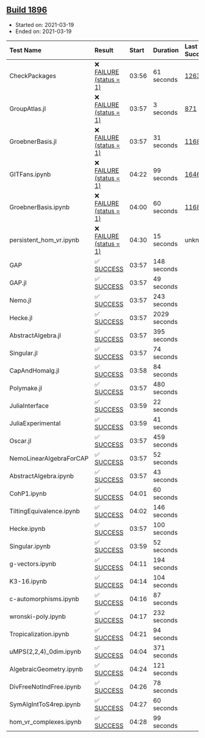 ## [Build 1896](https://oscarci.mathematik.uni-kl.de/job/oscar-stable/1896/)

* Started on: 2021-03-19
* Ended on: 2021-03-19

| Test Name    | Result | Start | Duration | Last Success | First Failure |
|:-------------|:-------|:------|:---------|:-------------|:--------------|
| CheckPackages | ❌ [FAILURE (status = 1)](https://oscarci.mathematik.uni-kl.de/job/oscar-stable/1896/artifact/logs/build-1896/CheckPackages.log) | 03:56 | 61 seconds | [1263](https://oscarci.mathematik.uni-kl.de/job/oscar-stable/1263/) | [1264](https://oscarci.mathematik.uni-kl.de/job/oscar-stable/1264/) |
| GroupAtlas.jl | ❌ [FAILURE (status = 1)](https://oscarci.mathematik.uni-kl.de/job/oscar-stable/1896/artifact/logs/build-1896/GroupAtlas.jl.log) | 03:57 | 3 seconds | [871](https://oscarci.mathematik.uni-kl.de/job/oscar-stable/871/) | [872](https://oscarci.mathematik.uni-kl.de/job/oscar-stable/872/) |
| GroebnerBasis.jl | ❌ [FAILURE (status = 1)](https://oscarci.mathematik.uni-kl.de/job/oscar-stable/1896/artifact/logs/build-1896/GroebnerBasis.jl.log) | 03:57 | 31 seconds | [1168](https://oscarci.mathematik.uni-kl.de/job/oscar-stable/1168/) | [1169](https://oscarci.mathematik.uni-kl.de/job/oscar-stable/1169/) |
| GITFans.ipynb | ❌ [FAILURE (status = 1)](https://oscarci.mathematik.uni-kl.de/job/oscar-stable/1896/artifact/logs/build-1896/GITFans.ipynb.log) | 04:22 | 99 seconds | [1646](https://oscarci.mathematik.uni-kl.de/job/oscar-stable/1646/) | [1647](https://oscarci.mathematik.uni-kl.de/job/oscar-stable/1647/) |
| GroebnerBasis.ipynb | ❌ [FAILURE (status = 1)](https://oscarci.mathematik.uni-kl.de/job/oscar-stable/1896/artifact/logs/build-1896/GroebnerBasis.ipynb.log) | 04:00 | 60 seconds | [1168](https://oscarci.mathematik.uni-kl.de/job/oscar-stable/1168/) | [1169](https://oscarci.mathematik.uni-kl.de/job/oscar-stable/1169/) |
| persistent_hom_vr.ipynb | ❌ [FAILURE (status = 1)](https://oscarci.mathematik.uni-kl.de/job/oscar-stable/1896/artifact/logs/build-1896/persistent_hom_vr.ipynb.log) | 04:30 | 15 seconds | unknown | unknown |
| GAP | ✅ [SUCCESS](https://oscarci.mathematik.uni-kl.de/job/oscar-stable/1896/artifact/logs/build-1896/GAP.log) | 03:57 | 148 seconds |  |  |
| GAP.jl | ✅ [SUCCESS](https://oscarci.mathematik.uni-kl.de/job/oscar-stable/1896/artifact/logs/build-1896/GAP.jl.log) | 03:57 | 49 seconds |  |  |
| Nemo.jl | ✅ [SUCCESS](https://oscarci.mathematik.uni-kl.de/job/oscar-stable/1896/artifact/logs/build-1896/Nemo.jl.log) | 03:57 | 243 seconds |  |  |
| Hecke.jl | ✅ [SUCCESS](https://oscarci.mathematik.uni-kl.de/job/oscar-stable/1896/artifact/logs/build-1896/Hecke.jl.log) | 03:57 | 2029 seconds |  |  |
| AbstractAlgebra.jl | ✅ [SUCCESS](https://oscarci.mathematik.uni-kl.de/job/oscar-stable/1896/artifact/logs/build-1896/AbstractAlgebra.jl.log) | 03:57 | 395 seconds |  |  |
| Singular.jl | ✅ [SUCCESS](https://oscarci.mathematik.uni-kl.de/job/oscar-stable/1896/artifact/logs/build-1896/Singular.jl.log) | 03:57 | 74 seconds |  |  |
| CapAndHomalg.jl | ✅ [SUCCESS](https://oscarci.mathematik.uni-kl.de/job/oscar-stable/1896/artifact/logs/build-1896/CapAndHomalg.jl.log) | 03:58 | 84 seconds |  |  |
| Polymake.jl | ✅ [SUCCESS](https://oscarci.mathematik.uni-kl.de/job/oscar-stable/1896/artifact/logs/build-1896/Polymake.jl.log) | 03:57 | 480 seconds |  |  |
| JuliaInterface | ✅ [SUCCESS](https://oscarci.mathematik.uni-kl.de/job/oscar-stable/1896/artifact/logs/build-1896/JuliaInterface.log) | 03:59 | 22 seconds |  |  |
| JuliaExperimental | ✅ [SUCCESS](https://oscarci.mathematik.uni-kl.de/job/oscar-stable/1896/artifact/logs/build-1896/JuliaExperimental.log) | 03:59 | 41 seconds |  |  |
| Oscar.jl | ✅ [SUCCESS](https://oscarci.mathematik.uni-kl.de/job/oscar-stable/1896/artifact/logs/build-1896/Oscar.jl.log) | 03:57 | 459 seconds |  |  |
| NemoLinearAlgebraForCAP | ✅ [SUCCESS](https://oscarci.mathematik.uni-kl.de/job/oscar-stable/1896/artifact/logs/build-1896/NemoLinearAlgebraForCAP.log) | 03:57 | 52 seconds |  |  |
| AbstractAlgebra.ipynb | ✅ [SUCCESS](https://oscarci.mathematik.uni-kl.de/job/oscar-stable/1896/artifact/logs/build-1896/AbstractAlgebra.ipynb.log) | 03:57 | 43 seconds |  |  |
| CohP1.ipynb | ✅ [SUCCESS](https://oscarci.mathematik.uni-kl.de/job/oscar-stable/1896/artifact/logs/build-1896/CohP1.ipynb.log) | 04:01 | 60 seconds |  |  |
| TiltingEquivalence.ipynb | ✅ [SUCCESS](https://oscarci.mathematik.uni-kl.de/job/oscar-stable/1896/artifact/logs/build-1896/TiltingEquivalence.ipynb.log) | 04:02 | 146 seconds |  |  |
| Hecke.ipynb | ✅ [SUCCESS](https://oscarci.mathematik.uni-kl.de/job/oscar-stable/1896/artifact/logs/build-1896/Hecke.ipynb.log) | 03:57 | 100 seconds |  |  |
| Singular.ipynb | ✅ [SUCCESS](https://oscarci.mathematik.uni-kl.de/job/oscar-stable/1896/artifact/logs/build-1896/Singular.ipynb.log) | 03:59 | 52 seconds |  |  |
| g-vectors.ipynb | ✅ [SUCCESS](https://oscarci.mathematik.uni-kl.de/job/oscar-stable/1896/artifact/logs/build-1896/g-vectors.ipynb.log) | 04:11 | 194 seconds |  |  |
| K3-16.ipynb | ✅ [SUCCESS](https://oscarci.mathematik.uni-kl.de/job/oscar-stable/1896/artifact/logs/build-1896/K3-16.ipynb.log) | 04:14 | 104 seconds |  |  |
| c-automorphisms.ipynb | ✅ [SUCCESS](https://oscarci.mathematik.uni-kl.de/job/oscar-stable/1896/artifact/logs/build-1896/c-automorphisms.ipynb.log) | 04:16 | 87 seconds |  |  |
| wronski-poly.ipynb | ✅ [SUCCESS](https://oscarci.mathematik.uni-kl.de/job/oscar-stable/1896/artifact/logs/build-1896/wronski-poly.ipynb.log) | 04:17 | 232 seconds |  |  |
| Tropicalization.ipynb | ✅ [SUCCESS](https://oscarci.mathematik.uni-kl.de/job/oscar-stable/1896/artifact/logs/build-1896/Tropicalization.ipynb.log) | 04:21 | 94 seconds |  |  |
| uMPS(2,2,4)_0dim.ipynb | ✅ [SUCCESS](https://oscarci.mathematik.uni-kl.de/job/oscar-stable/1896/artifact/logs/build-1896/uMPS-2-2-4-_0dim.ipynb.log) | 04:04 | 371 seconds |  |  |
| AlgebraicGeometry.ipynb | ✅ [SUCCESS](https://oscarci.mathematik.uni-kl.de/job/oscar-stable/1896/artifact/logs/build-1896/AlgebraicGeometry.ipynb.log) | 04:24 | 121 seconds |  |  |
| DivFreeNotIndFree.ipynb | ✅ [SUCCESS](https://oscarci.mathematik.uni-kl.de/job/oscar-stable/1896/artifact/logs/build-1896/DivFreeNotIndFree.ipynb.log) | 04:26 | 78 seconds |  |  |
| SymAlgIntToS4rep.ipynb | ✅ [SUCCESS](https://oscarci.mathematik.uni-kl.de/job/oscar-stable/1896/artifact/logs/build-1896/SymAlgIntToS4rep.ipynb.log) | 04:27 | 60 seconds |  |  |
| hom_vr_complexes.ipynb | ✅ [SUCCESS](https://oscarci.mathematik.uni-kl.de/job/oscar-stable/1896/artifact/logs/build-1896/hom_vr_complexes.ipynb.log) | 04:28 | 99 seconds |  |  |
